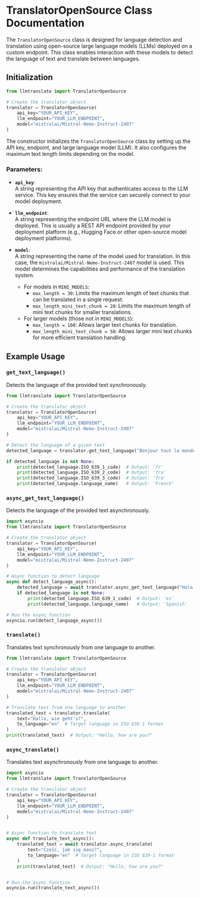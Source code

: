 # TranslatorOpenSource Class Documentation

The `TranslatorOpenSource` class is designed for language detection and translation using open-source large language models (LLMs) deployed on a custom endpoint. This class enables interaction with these models to detect the language of text and translate between languages.

## Initialization

```python
from llmtranslate import TranslatorOpenSource

# Create the translator object
translator = TranslatorOpenSource(
    api_key="YOUR_API_KEY", 
    llm_endpoint="YOUR_LLM_ENDPOINT", 
    model="mistralai/Mistral-Nemo-Instruct-2407"
)
```


The constructor initializes the `TranslatorOpenSource` class by setting up the API key, endpoint, and large language model (LLM). It also configures the maximum text length limits depending on the model.

### Parameters:

- **`api_key`**:  
   A string representing the API key that authenticates access to the LLM service. This key ensures that the service can securely connect to your model deployment.

- **`llm_endpoint`**:  
   A string representing the endpoint URL where the LLM model is deployed. This is usually a REST API endpoint provided by your deployment platform (e.g., Hugging Face or other open-source model deployment platforms).

- **`model`**:  
   A string representing the name of the model used for translation. In this case, the `mistralai/Mistral-Nemo-Instruct-2407` model is used. This model determines the capabilities and performance of the translation system.

   - For models in `MINI_MODELS`:
     - `max_length = 30`: Limits the maximum length of text chunks that can be translated in a single request.
     - `max_length_mini_text_chunk = 20`: Limits the maximum length of mini text chunks for smaller translations.
   - For larger models (those not in `MINI_MODELS`):
     - `max_length = 100`: Allows larger text chunks for translation.
     - `max_length_mini_text_chunk = 50`: Allows larger mini text chunks for more efficient translation handling.



## Example Usage

### `get_text_language()`

Detects the language of the provided text synchronously.

```python
from llmtranslate import TranslatorOpenSource

# Create the translator object
translator = TranslatorOpenSource(
    api_key="YOUR_API_KEY", 
    llm_endpoint="YOUR_LLM_ENDPOINT", 
    model="mistralai/Mistral-Nemo-Instruct-2407"
)

# Detect the language of a given text
detected_language = translator.get_text_language("Bonjour tout le monde")

if detected_language is not None:
    print(detected_language.ISO_639_1_code)  # Output: 'fr'
    print(detected_language.ISO_639_2_code)  # Output: 'fra'
    print(detected_language.ISO_639_3_code)  # Output: 'fra'
    print(detected_language.language_name)   # Output: 'French'
```

### `async_get_text_language()`

Detects the language of the provided text asynchronously.

```python
import asyncio
from llmtranslate import TranslatorOpenSource

# Create the translator object
translator = TranslatorOpenSource(
    api_key="YOUR_API_KEY", 
    llm_endpoint="YOUR_LLM_ENDPOINT", 
    model="mistralai/Mistral-Nemo-Instruct-2407"
)

# Async function to detect language
async def detect_language_async():
    detected_language = await translator.async_get_text_language("Hola, ¿cómo estás?")
    if detected_language is not None:
        print(detected_language.ISO_639_1_code)  # Output: 'es'
        print(detected_language.language_name)   # Output: 'Spanish'

# Run the async function
asyncio.run(detect_language_async())
```

### `translate()`

Translates text synchronously from one language to another.

```python
from llmtranslate import TranslatorOpenSource

# Create the translator object
translator = TranslatorOpenSource(
    api_key="YOUR_API_KEY", 
    llm_endpoint="YOUR_LLM_ENDPOINT", 
    model="mistralai/Mistral-Nemo-Instruct-2407"
)

# Translate text from one language to another
translated_text = translator.translate(
    text="Hallo, wie geht's?", 
    to_language="en"  # Target language in ISO 639-1 format
)
print(translated_text)  # Output: "Hello, how are you?"
```

### `async_translate()`

Translates text asynchronously from one language to another.

```python
import asyncio
from llmtranslate import TranslatorOpenSource

# Create the translator object
translator = TranslatorOpenSource(
    api_key="YOUR_API_KEY",
    llm_endpoint="YOUR_LLM_ENDPOINT",
    model="mistralai/Mistral-Nemo-Instruct-2407"
)


# Async function to translate text
async def translate_text_async():
    translated_text = await translator.async_translate(
        text="Cześć, jak się masz?",
        to_language="en"  # Target language in ISO 639-1 format
    )
    print(translated_text)  # Output: "Hello, how are you?"


# Run the async function
asyncio.run(translate_text_async())
```
